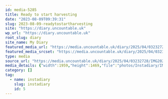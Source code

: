 ```yaml
---
id: media-5285
title: Ready to start harvesting
date: "2023-08-09T09:39:31"
slug: 2023-08-09-readytostartharvesting
site: "https://diary.uncountable.uk"
wp_url: "https://diary.uncountable.uk"
root_slug: diary
site_name: My Diary
featured_media_url: "https://media.uncountable.uk/diary/2025/04/03232728/IMG20230809103931.webp"
featured_media_srcset: "https://media.uncountable.uk/diary/2025/04/03232728/IMG20230809103931-300x225.webp 300w, https://media.uncountable.uk/diary/2025/04/03232728/IMG20230809103931-1024x768.webp 1024w, https://media.uncountable.uk/diary/2025/04/03232728/IMG20230809103931-150x150.webp 150w, https://media.uncountable.uk/diary/2025/04/03232728/IMG20230809103931-640x480.webp 640w, https://media.uncountable.uk/diary/2025/04/03232728/IMG20230809103931.webp 1959w"
type: media
source_url: "https://media.uncountable.uk/diary/2025/04/03232728/IMG20230809103931.webp"
media_details: {"width":1959,"height":1469,"file":"photos/Instadiary/IMG20230809103931.webp","filesize":176790,"sizes":{"medium":{"file":"IMG20230809103931-300x225.webp","width":300,"height":225,"filesize":20400,"mime_type":"image/webp","source_url":"https://media.uncountable.uk/diary/2025/04/03232728/IMG20230809103931-300x225.webp"},"large":{"file":"IMG20230809103931-1024x768.webp","width":1024,"height":768,"filesize":172746,"mime_type":"image/webp","source_url":"https://media.uncountable.uk/diary/2025/04/03232728/IMG20230809103931-1024x768.webp"},"thumbnail":{"file":"IMG20230809103931-150x150.webp","width":150,"height":150,"filesize":7476,"mime_type":"image/webp","source_url":"https://media.uncountable.uk/diary/2025/04/03232728/IMG20230809103931-150x150.webp"},"mobwidth":{"file":"IMG20230809103931-640x480.webp","width":640,"height":480,"filesize":80024,"mime_type":"image/webp","source_url":"https://media.uncountable.uk/diary/2025/04/03232728/IMG20230809103931-640x480.webp"},"full":{"file":"IMG20230809103931.webp","width":1959,"height":1469,"mime_type":"image/webp","source_url":"https://media.uncountable.uk/diary/2025/04/03232728/IMG20230809103931.webp"}},"image_meta":{"aperture":"0","credit":"","camera":"","caption":"","created_timestamp":"0","copyright":"","focal_length":"0","iso":"0","shutter_speed":"0","title":"","orientation":"0","keywords":[]}}
category: []
tag:
  - name: instadiary
    slug: instadiary
    id: 5
---
```


